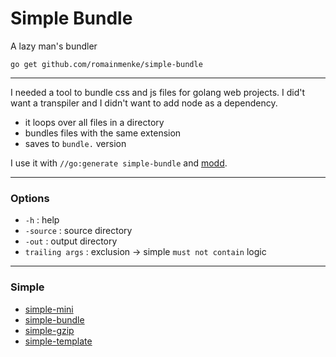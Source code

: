 # Simple Bundle

A lazy man's bundler

`go get github.com/romainmenke/simple-bundle`

---

I needed a tool to bundle css and js files for golang web projects. I did't want a transpiler and I didn't want to add node as a dependency.

- it loops over all files in a directory
- bundles files with the same extension
- saves to `bundle.` version

I use it with `//go:generate simple-bundle` and [modd](https://github.com/cortesi/modd).

---

### Options

- `-h`            : help
- `-source`       : source directory
- `-out`          : output directory
- `trailing args` : exclusion -> simple `must not contain` logic

---

### Simple

- [simple-mini](https://github.com/romainmenke/simple-mini)
- [simple-bundle](https://github.com/romainmenke/simple-bundle)
- [simple-gzip](https://github.com/romainmenke/simple-gzip)
- [simple-template](https://github.com/romainmenke/simple-template)
